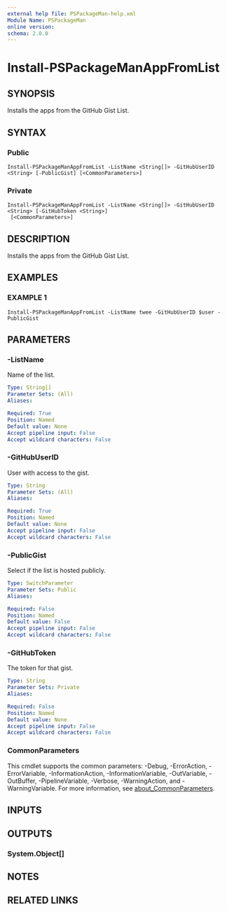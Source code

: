 ```yaml
---
external help file: PSPackageMan-help.xml
Module Name: PSPackageMan
online version:
schema: 2.0.0
---
```


# Install-PSPackageManAppFromList

## SYNOPSIS
Installs the apps from the GitHub Gist List.

## SYNTAX

### Public
```
Install-PSPackageManAppFromList -ListName <String[]> -GitHubUserID <String> [-PublicGist] [<CommonParameters>]
```

### Private
```
Install-PSPackageManAppFromList -ListName <String[]> -GitHubUserID <String> [-GitHubToken <String>]
 [<CommonParameters>]
```

## DESCRIPTION
Installs the apps from the GitHub Gist List.

## EXAMPLES

### EXAMPLE 1
```
Install-PSPackageManAppFromList -ListName twee -GitHubUserID $user -PublicGist
```

## PARAMETERS

### -ListName
Name of the list.

```yaml
Type: String[]
Parameter Sets: (All)
Aliases:

Required: True
Position: Named
Default value: None
Accept pipeline input: False
Accept wildcard characters: False
```

### -GitHubUserID
User with access to the gist.

```yaml
Type: String
Parameter Sets: (All)
Aliases:

Required: True
Position: Named
Default value: None
Accept pipeline input: False
Accept wildcard characters: False
```

### -PublicGist
Select if the list is hosted publicly.

```yaml
Type: SwitchParameter
Parameter Sets: Public
Aliases:

Required: False
Position: Named
Default value: False
Accept pipeline input: False
Accept wildcard characters: False
```

### -GitHubToken
The token for that gist.

```yaml
Type: String
Parameter Sets: Private
Aliases:

Required: False
Position: Named
Default value: None
Accept pipeline input: False
Accept wildcard characters: False
```

### CommonParameters
This cmdlet supports the common parameters: -Debug, -ErrorAction, -ErrorVariable, -InformationAction, -InformationVariable, -OutVariable, -OutBuffer, -PipelineVariable, -Verbose, -WarningAction, and -WarningVariable. For more information, see [about_CommonParameters](http://go.microsoft.com/fwlink/?LinkID=113216).

## INPUTS

## OUTPUTS

### System.Object[]
## NOTES

## RELATED LINKS
